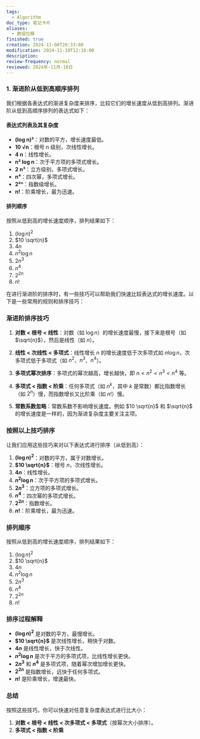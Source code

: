 ```yaml
---
tags:
  - Algorithm
doc_type: 笔记卡片
aliases:
  - 数组位移
finished: true
creation: 2024-11-08T20:33:00
modification: 2024-11-10T12:18:00
description: 
review-frequency: normal
reviewed: 2024年-11月-10日
---
```

### 1. 渐进阶从低到高顺序排列

我们根据各表达式的渐进复杂度来排序，比较它们的增长速度从低到高排列。渐进阶从低到高顺序排列的表达式如下：

#### 表达式列表及其复杂度

- **(log n)²**：对数的平方，增长速度最低。
- **10 √n**：根号 n 级别，次线性增长。
- **4 n**：线性增长。
- **n² log n**：次于平方项的多项式增长。
- **2 n³**：立方级别，多项式增长。
- **n⁴**：四次幂，多项式增长。
- **2²ⁿ**：指数级增长。
- **n!**：阶乘增长，最为迅速。

#### 排列顺序

按照从低到高的增长速度顺序，排列结果如下：

1. $(\log n)^2$
2. $10 \sqrt{n}$
3. $4 n$
4. $n^2 \log n$
5. $2 n^3$
6. $n^4$
7. $2^{2 n}$
8. $n!$

在进行渐进阶的排序时，有一些技巧可以帮助我们快速比较表达式的增长速度。以下是一些常用的规则和排序技巧：

### 渐进阶排序技巧

1. **对数 < 根号 < 线性**：对数（如 $\log n$）的增长速度最慢，接下来是根号（如 $\sqrt{n}$），然后是线性（如 $n$）。

2. **线性 < 次线性 < 多项式**：线性增长 $n$ 的增长速度低于次多项式如 $n \log n$，次多项式低于多项式（如 $n^2$、$n^3$、$n^4$）。

3. **多项式幂次排序**：多项式的幂次越高，增长越快，即 $n < n^2 < n^3 < n^4$ 等。

4. **多项式 < 指数 < 阶乘**：任何多项式（如 $n^k$，其中 $k$ 是常数）都比指数增长（如 $2^n$）慢，而指数增长又比阶乘（如 $n!$）慢。

5. **常数系数忽略**：常数系数不影响增长速度。例如 $10 \sqrt{n}$ 和 $\sqrt{n}$ 的增长速度是一样的，因为渐进复杂度主要关注主项。

### 按照以上技巧排序

让我们应用这些技巧来对以下表达式进行排序（从低到高）：

1. **$(\log n)^2$**：对数的平方，属于对数增长。
2. **$10 \sqrt{n}$**：根号 $n$，次线性增长。
3. **$4 n$**：线性增长。
4. **$n^2 \log n$**：次于平方项的多项式增长。
5. **$2 n^3$**：立方项的多项式增长。
6. **$n^4$**：四次幂的多项式增长。
7. **$2^{2 n}$**：指数增长。
8. **$n!$**：阶乘增长，最为迅速。

### 排列顺序

按照从低到高的增长速度顺序，排列结果如下：

1. $(\log n)^2$
2. $10 \sqrt{n}$
3. $4 n$
4. $n^2 \log n$
5. $2 n^3$
6. $n^4$
7. $2^{2 n}$
8. $n!$

### 排序过程解释

- **$(\log n)^2$** 是对数的平方，最慢增长。
- **$10 \sqrt{n}$** 是次线性增长，稍快于对数。
- **$4 n$** 是线性增长，快于次线性。
- **$n^2 \log n$** 是次于平方的多项式项，比线性增长更快。
- **$2 n^3$** 和 **$n^4$** 是多项式项，随着幂次增加增长更快。
- **$2^{2 n}$** 是指数增长，远快于任何多项式。
- **$n!$** 是阶乘增长，增速最快。

### 总结

按照这些技巧，你可以快速对任意复杂度表达式进行比大小：

1. **对数 < 根号 < 线性 < 次多项式 < 多项式**（按幂次大小排序）。
2. **多项式 < 指数 < 阶乘**